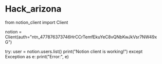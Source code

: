 # Hack_arizona
from notion_client import Client

notion = Client(auth="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")

try:
    user = notion.users.list()
    print("Notion client is working!")
except Exception as e:
    print("Error:", e)
